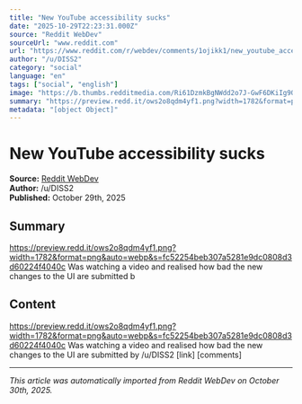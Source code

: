 ```yaml
---
title: "New YouTube accessibility sucks"
date: "2025-10-29T22:23:31.000Z"
source: "Reddit WebDev"
sourceUrl: "www.reddit.com"
url: "https://www.reddit.com/r/webdev/comments/1ojikk1/new_youtube_accessibility_sucks/"
author: "/u/DISS2"
category: "social"
language: "en"
tags: ["social", "english"]
image: "https://b.thumbs.redditmedia.com/Ri61DzmkBgNWdd2o7J-GwF6DKiIg9OUpFjgcPJVieKk.jpg"
summary: "https://preview.redd.it/ows2o8qdm4yf1.png?width=1782&format=png&auto=webp&s=fc52254beb307a5281e9dc0808d3d60224f4040c Was watching a video and realised how bad the new changes to the UI are submitted b"
metadata: "[object Object]"
---
```


# New YouTube accessibility sucks

**Source:** [Reddit WebDev](https://www.reddit.com/r/webdev/comments/1ojikk1/new_youtube_accessibility_sucks/)  
**Author:** /u/DISS2  
**Published:** October 29th, 2025  

## Summary

https://preview.redd.it/ows2o8qdm4yf1.png?width=1782&format=png&auto=webp&s=fc52254beb307a5281e9dc0808d3d60224f4040c Was watching a video and realised how bad the new changes to the UI are submitted b

## Content

https://preview.redd.it/ows2o8qdm4yf1.png?width=1782&format=png&auto=webp&s=fc52254beb307a5281e9dc0808d3d60224f4040c Was watching a video and realised how bad the new changes to the UI are submitted by /u/DISS2 [link] [comments]

---

*This article was automatically imported from Reddit WebDev on October 30th, 2025.*
